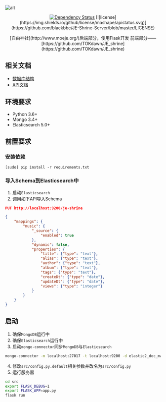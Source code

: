 ![alt](http://www.moeje.org/wp-content/uploads/2016/07/017.jpg)

<p align="center">
  <a href='https://www.versioneye.com/user/projects/598d6f846725bd005228a0e4'><img src='https://www.versioneye.com/user/projects/598d6f846725bd005228a0e4/badge.svg?style=flat-square' alt="Dependency Status" /></a>
  [![license](https://img.shields.io/github/license/mashape/apistatus.svg)](https://github.com/blackbbc/JE-Shrine-Server/blob/master/LICENSE)
</p>

<p align="center">
  [自由神社](http://www.moeje.org/)后端部分，使用Flask开发
  前端部分——[https://github.com/TOKdawn/JE_shrine](https://github.com/TOKdawn/JE_shrine)
</p>

## 相关文档
- [数据库结构](doc/db.md)
- [API文档](https://blackbbc.github.io/slate/)

## 环境要求
- Python 3.6+
- Mongo 3.4+
- Elasticsearch 5.0+

## 前置要求

### 安装依赖
```
[sudo] pip install -r requirements.txt
```

### 导入Schema到Elasticsearch中

1. 启动`Elasticsearch`
2. 调用如下API导入Schema
```json
PUT http://localhost:9200/je-shrine

{
    "mappings": {
        "music": {
            "_source": {
                "enabled": true
            },
            "dynamic": false,
            "properties": {
                "title": {"type": "text"},
                "alias": {"type": "text"},
                "author": {"type": "text"},
                "album": {"type": "text"},
                "tags": {"type": "text"},
                "createDt": {"type": "date"},
                "updateDt": {"type": "date"},
                "views": {"type": "integer"}
            }
        }
    }
}
```

## 启动

1. 确保`MongoDB`运行中
2. 确保`Elasticsearch`运行中
3. 启动`mongo-connector`同步`MongoDB`与`Elasticsearch`
```bash
mongo-connector -m localhost:27017 -t localhost:9200 -d elastic2_doc_manager -n je-shrine.music
```
4. 修改`src/config.py.default`相关参数并改名为`src/config.py`
5. 运行服务器
```bash
cd src
export FLASK_DEBUG=1
export FLASK_APP=app.py
flask run
```
